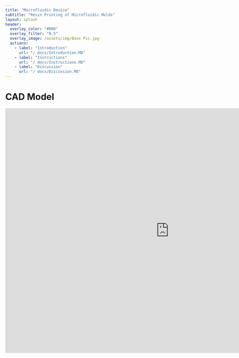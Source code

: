```yaml
---
title: "Microfluidic Device"
subtitle: "Resin Printing of Microfluidic Molds" 
layout: splash
header:
  overlay_color: "#000"
  overlay_filter: "0.5"
  overlay_image: /assets/img/Base Pic.jpg  
  actions:
    - label: "Introduction"
      url: "/ docs/Introduction.MD"
    - label: "Instructions"
      url: "/ docs/Instructions.MD"
    - label: "Discussion"
      url: "/ docs/Discussion.MD"
---
```


# CAD Model
<iframe src="https://vanderbilt643.autodesk360.com/shares/public/SH286ddQT78850c0d8a4e9cfb891f179a241?mode=embed" width="1024" height="768" allowfullscreen="true" webkitallowfullscreen="true" mozallowfullscreen="true"  frameborder="0"></iframe>

